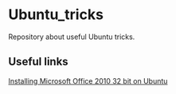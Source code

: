 # Ubuntu_tricks

Repository about useful Ubuntu tricks.

## Useful links

[Installing Microsoft Office 2010 32 bit on Ubuntu](https://github.com/MrHerrington/Ubuntu_tricks/blob/master/Installing%20MS%20OFFICE%202010%2032%20bit.md)

